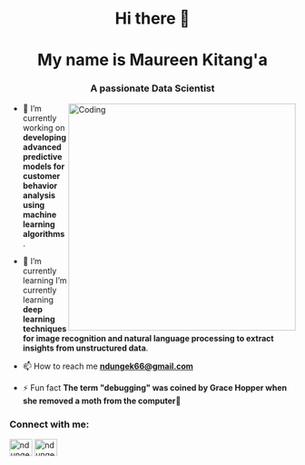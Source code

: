 <h1 align="center">Hi there 👋</h1>
<h1 align="center"> My name is Maureen Kitang'a</h1>
<h3 align="center">A passionate Data Scientist</h3>
<img align="right" alt="Coding" width="400" src="https://media.tenor.com/AlUkiGkR2j8AAAAM/new-game-ahagon-umiko-programming.gif">


- 🔭 I’m currently working on **developing advanced predictive models for customer behavior analysis using machine learning algorithms**.

- 🌱 I’m currently learning I’m currently learning **deep learning techniques for image recognition and natural language processing to extract insights from unstructured data**.

- 📫 How to reach me **ndungek66@gmail.com**

- ⚡ Fun fact **The term "debugging" was coined by Grace Hopper when she removed a moth from the computer👀**

<h3 align="left">Connect with me:</h3>
<p align="left">
<a href="https://twitter.com/__ndunge" target="blank"><img align="center" src="https://raw.githubusercontent.com/rahuldkjain/github-profile-readme-generator/master/src/images/icons/Social/twitter.svg" alt="ndungek" height="30" width="40" /></a>
<a href="https://www.linkedin.com/in/maureen-kitang-a-301908204/" target="blank"><img align="center" src="https://raw.githubusercontent.com/rahuldkjain/github-profile-readme-generator/master/src/images/icons/Social/linked-in-alt.svg" alt="ndungek" height="30" width="40" /></a>
</p>
